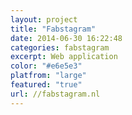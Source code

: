 ```yaml
---
layout: project
title: "Fabstagram"
date: 2014-06-30 16:22:48
categories: fabstagram
excerpt: Web application
color: "#e6e5e3"
platfrom: "large"
featured: "true"
url: //fabstagram.nl
---
```

